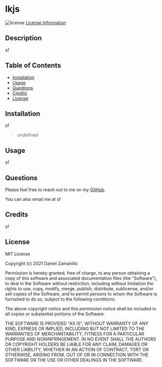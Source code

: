 

# lkjs

![license](https://img.shields.io/badge/license-No%20License-blue) [License Information](#license)

## Description 

sf


## Table of Contents

* [Installation](#installation)
* [Usage](#usage)
* [Questions](#questions)
* [Credits](#credits)
* [License](*license)



## Installation

sf
<br>

> undefined

## Usage 

sf


## Questions

Please feel free to reach out to me on my [GitHub](https://github.com/sf).

You can also email me at sf

## Credits

sf

## License

MIT License

Copyright (c) 2021 Daniel Zamanillo

Permission is hereby granted, free of charge, to any person obtaining a copy
of this software and associated documentation files (the "Software"), to deal
in the Software without restriction, including without limitation the rights
to use, copy, modify, merge, publish, distribute, sublicense, and/or sell
copies of the Software, and to permit persons to whom the Software is
furnished to do so, subject to the following conditions:

The above copyright notice and this permission notice shall be included in all
copies or substantial portions of the Software.

THE SOFTWARE IS PROVIDED "AS IS", WITHOUT WARRANTY OF ANY KIND, EXPRESS OR
IMPLIED, INCLUDING BUT NOT LIMITED TO THE WARRANTIES OF MERCHANTABILITY,
FITNESS FOR A PARTICULAR PURPOSE AND NONINFRINGEMENT. IN NO EVENT SHALL THE
AUTHORS OR COPYRIGHT HOLDERS BE LIABLE FOR ANY CLAIM, DAMAGES OR OTHER
LIABILITY, WHETHER IN AN ACTION OF CONTRACT, TORT OR OTHERWISE, ARISING FROM,
OUT OF OR IN CONNECTION WITH THE SOFTWARE OR THE USE OR OTHER DEALINGS IN THE
SOFTWARE.


    
